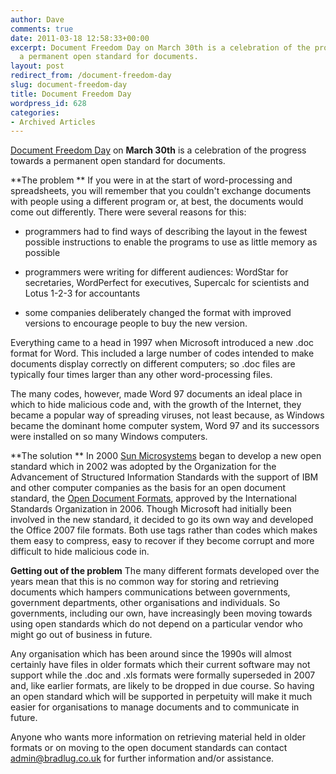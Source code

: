 ```yaml
---
author: Dave
comments: true
date: 2011-03-18 12:58:33+00:00
excerpt: Document Freedom Day on March 30th is a celebration of the progress towards
  a permanent open standard for documents.
layout: post
redirect_from: /document-freedom-day
slug: document-freedom-day
title: Document Freedom Day
wordpress_id: 628
categories:
- Archived Articles
---
```


[Document Freedom Day](http://documentfreedom.org/2011) on **March 30th** is a celebration of the progress towards a permanent open standard for documents.

**The problem **
If you were in at the start of word-processing and spreadsheets, you will remember that you couldn't exchange documents with people using a different program or, at best, the documents would come out differently. There were several reasons for this:



	
  * programmers had to find ways of describing the layout in the fewest possible instructions to enable the programs to use as little memory as possible

	
  * programmers were writing for different audiences: WordStar for secretaries, WordPerfect for executives, Supercalc for scientists and Lotus 1-2-3 for accountants

	
  * some companies deliberately changed the format with improved versions to encourage people to buy the new version.


Everything came to a head in 1997 when Microsoft introduced a new .doc format for Word. This included a large number of codes intended to make documents display correctly on different computers; so .doc files are typically four times larger than any other word-processing files.

The many codes, however, made Word 97 documents an ideal place in which to hide malicious code and, with the growth of the Internet, they became a popular way of spreading viruses, not least because, as Windows became the dominant home computer system, Word 97 and its successors were installed on so many Windows computers.

**The solution **
In 2000 [Sun Microsystems](http://en.wikipedia.org/wiki/Sun_Microsystems) began to develop a new open standard which in 2002 was adopted by the Organization for the Advancement of Structured Information Standards with the support of IBM and other computer companies as the basis for an open document standard, the [Open Document Formats](http://en.wikipedia.org/wiki/Open_Document_Format), approved by the International Standards Organization in 2006. Though Microsoft had initially been involved in the new standard, it decided to go its own way and developed the Office 2007 file formats. Both use tags rather than codes which makes them easy to compress, easy to recover if they become corrupt and more difficult to hide malicious code in.

**Getting out of the problem**
The many different formats developed over the years mean that this is no common way for storing and retrieving documents which hampers communications between governments, government departments, other organisations and individuals. So governments, including our own, have increasingly been moving towards using open standards which do not depend on a particular vendor who might go out of business in future.

Any organisation which has been around since the 1990s will almost certainly have files in older formats which their current software may not support while the .doc and .xls formats were formally superseded in 2007 and, like earlier formats, are likely to be dropped in due course. So having an open standard which will be supported in perpetuity will make it much easier for organisations to manage documents and to communicate in future.

Anyone who wants more information on retrieving material held in older formats or on moving to the open document standards can contact [admin@bradlug.co.uk](mailto:admin@bradlug.co.uk) for further information and/or assistance.
